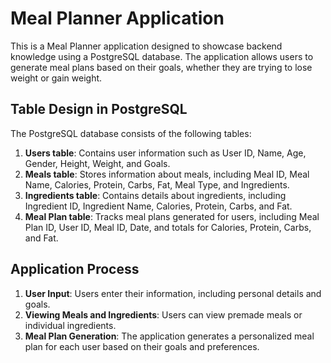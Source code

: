 # Meal Planner Application

This is a Meal Planner application designed to showcase backend knowledge using a PostgreSQL database. The application allows users to generate meal plans based on their goals, whether they are trying to lose weight or gain weight.

## Table Design in PostgreSQL

The PostgreSQL database consists of the following tables:

1. **Users table**: Contains user information such as User ID, Name, Age, Gender, Height, Weight, and Goals.
2. **Meals table**: Stores information about meals, including Meal ID, Meal Name, Calories, Protein, Carbs, Fat, Meal Type, and Ingredients.
3. **Ingredients table**: Contains details about ingredients, including Ingredient ID, Ingredient Name, Calories, Protein, Carbs, and Fat.
4. **Meal Plan table**: Tracks meal plans generated for users, including Meal Plan ID, User ID, Meal ID, Date, and totals for Calories, Protein, Carbs, and Fat.

## Application Process

1. **User Input**: Users enter their information, including personal details and goals.
2. **Viewing Meals and Ingredients**: Users can view premade meals or individual ingredients.
3. **Meal Plan Generation**: The application generates a personalized meal plan for each user based on their goals and preferences.


